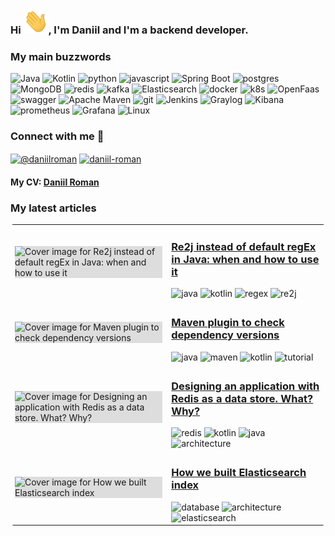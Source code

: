 ### Hi <img src="https://raw.githubusercontent.com/ABSphreak/ABSphreak/master/gifs/Hi.gif" width="40" height="40"/>, I'm Daniil and I'm a backend developer.

### My main buzzwords
![Java](https://img.shields.io/static/v1?style=for-the-badge&message=Java&color=007396&logo=Java&logoColor=FFFFFF&label=)
![Kotlin](https://img.shields.io/static/v1?style=for-the-badge&message=Kotlin&color=7F52FF&logo=Kotlin&logoColor=FFFFFF&label=)
![python](https://img.shields.io/badge/python%20-%2314354C.svg?&style=for-the-badge&logo=python&logoColor=white) 
![javascript](https://img.shields.io/badge/javascript%20-%23323330.svg?&style=for-the-badge&logo=javascript&logoColor=%23F7DF1E) 
![Spring Boot](https://img.shields.io/static/v1?style=for-the-badge&message=Spring+Boot&color=6DB33F&logo=Spring+Boot&logoColor=FFFFFF&label=)
![postgres](https://img.shields.io/badge/postgres-%23316192.svg?&style=for-the-badge&logo=postgresql&logoColor=white) 
![MongoDB](https://img.shields.io/static/v1?style=for-the-badge&message=MongoDB&color=47A248&logo=MongoDB&logoColor=FFFFFF&label=)
![redis](https://img.shields.io/badge/redis%20-%23CC0000.svg?&style=for-the-badge&logo=redis&logoColor=white) 
![kafka](https://img.shields.io/badge/kafka%20-%23000000.svg?&style=for-the-badge&logo=apache%20kafka&logoColor=white) 
![Elasticsearch](https://img.shields.io/static/v1?style=for-the-badge&message=Elasticsearch&color=005571&logo=Elasticsearch&logoColor=FFFFFF&label=)
![docker](https://img.shields.io/badge/docker-%232496ED.svg?&style=for-the-badge&logo=docker&logoColor=white) 
![k8s](https://img.shields.io/badge/kubernetes%20-%23326ce5.svg?&style=for-the-badge&logo=kubernetes&logoColor=white) 
![OpenFaas](https://img.shields.io/badge/openfaas%20-%23326ce5.svg?&style=for-the-badge&logo=openfaas&logoColor=white) 
![swagger](https://img.shields.io/badge/swagger-%2385EA2D.svg?&style=for-the-badge&logo=swagger&logoColor=black) 
![Apache Maven](https://img.shields.io/static/v1?style=for-the-badge&message=Apache+Maven&color=C71A36&logo=Apache+Maven&logoColor=FFFFFF&label=)
![git](https://img.shields.io/badge/git%20-%23F05033.svg?&style=for-the-badge&logo=git&logoColor=white) 
![Jenkins](https://img.shields.io/static/v1?style=for-the-badge&message=Jenkins&color=D24939&logo=Jenkins&logoColor=FFFFFF&label=)
![Graylog](https://img.shields.io/static/v1?style=for-the-badge&message=Graylog&color=FF3633&logo=Graylog&logoColor=FFFFFF&label=)
![Kibana](https://img.shields.io/static/v1?style=for-the-badge&message=Kibana&color=AE4CCF&logo=Kibana&logoColor=FFFFFF&label=)
![prometheus](https://img.shields.io/badge/prometheus%20-%23E6522C.svg?&style=for-the-badge&logo=prometheus&logoColor=white) 
![Grafana](https://img.shields.io/static/v1?style=for-the-badge&message=Grafana&color=F46800&logo=Grafana&logoColor=FFFFFF&label=)
![Linux](https://img.shields.io/static/v1?style=for-the-badge&message=Linux&color=222222&logo=Linux&logoColor=FCC624&label=)

### Connect with me 🔗
<p align="left">
  <a href="https://dev.to/daniilroman" target="blank"><img align="center" src="https://raw.githubusercontent.com/rahuldkjain/github-profile-readme-generator/master/src/images/icons/Social/devto.svg" alt="@daniilroman" height="30" width="40" /></a>
  <a href="https://linkedin.com/in/daniil-roman" target="blank"><img align="center" src="https://raw.githubusercontent.com/rahuldkjain/github-profile-readme-generator/master/src/images/icons/Social/linked-in-alt.svg" alt="daniil-roman" height="30" width="40" /></a>
</p>

#### My CV: [Daniil Roman](https://docs.google.com/document/d/1oYvAFRyBdb5ul0jLJwk9x_P9XnV3EFJLth1_nWNrUPE/edit?usp=sharing)

### My latest articles

[//]: # (<style>)
[//]: # (.container {)
[//]: # (display: flex;)
[//]: # (})
[//]: # (.item {)
[//]: # (color: black; )
[//]: # (font-size: 16px; )
[//]: # (background-color: antiquewhite; )
[//]: # (padding: 1px 4px; )
[//]: # (border-radius: 5px; )
[//]: # (margin-right: 5px;)
[//]: # (})
[//]: # (</style>)

<!-- latest articles start -->
<table style="border-radius: 5px">
    <tr>
        <td>
            <img alt="Cover image for Re2j instead of default regEx in Java: when and how to use it" class="crayons-article__cover__image" height="100" src="https://res.cloudinary.com/practicaldev/image/fetch/s--PgZMhFAM--/c_imagga_scale,f_auto,fl_progressive,h_420,q_auto,w_1000/https://dev-to-uploads.s3.amazonaws.com/uploads/articles/47kggas795bhvlqlwdhf.jpg" style="background-color:#dddddd;" width="200"/>
        </td>
        <td>
            <h3><a href="https://dev.to/daniilroman/re2j-instead-of-default-regex-in-java-when-and-how-to-use-it-5bgn">Re2j instead of default regEx in Java: when and how to use it</a></h3>
            <div class="container"><img src="https://img.shields.io/static/v1?style=for-the-badge&message=java&color=771295&logo=java&logoColor=FFFFFF&label=" alt="java"> <img src="https://img.shields.io/static/v1?style=for-the-badge&message=kotlin&color=776289&logo=kotlin&logoColor=FFFFFF&label=" alt="kotlin"> <img src="https://img.shields.io/static/v1?style=for-the-badge&message=regex&color=772874&logo=regex&logoColor=FFFFFF&label=" alt="regex"> <img src="https://img.shields.io/static/v1?style=for-the-badge&message=re2j&color=772722&logo=re2j&logoColor=FFFFFF&label=" alt="re2j"></div>
        </td>
    </tr>
    <tr>
        <td>
            <img alt="Cover image for Maven plugin to check dependency versions" class="crayons-article__cover__image" height="100" src="https://res.cloudinary.com/practicaldev/image/fetch/s--59egxuWm--/c_imagga_scale,f_auto,fl_progressive,h_420,q_auto,w_1000/https://dev-to-uploads.s3.amazonaws.com/uploads/articles/72ebr606rvtzub81ozqw.jpg" style="background-color:#dddddd;" width="200"/>
        </td>
        <td>
            <h3><a href="https://dev.to/daniilroman/maven-plugin-to-check-dependencies-versions-318m">Maven plugin to check dependency versions</a></h3>
            <div class="container"><img src="https://img.shields.io/static/v1?style=for-the-badge&message=java&color=772543&logo=java&logoColor=FFFFFF&label=" alt="java"> <img src="https://img.shields.io/static/v1?style=for-the-badge&message=maven&color=775458&logo=maven&logoColor=FFFFFF&label=" alt="maven"> <img src="https://img.shields.io/static/v1?style=for-the-badge&message=kotlin&color=775327&logo=kotlin&logoColor=FFFFFF&label=" alt="kotlin"> <img src="https://img.shields.io/static/v1?style=for-the-badge&message=tutorial&color=774789&logo=tutorial&logoColor=FFFFFF&label=" alt="tutorial"></div>
        </td>
    </tr>
    <tr>
        <td>
            <img alt="Cover image for Designing an application with Redis as a data store. What? Why?" class="crayons-article__cover__image" height="100" src="https://res.cloudinary.com/practicaldev/image/fetch/s--8X0yENKK--/c_imagga_scale,f_auto,fl_progressive,h_420,q_auto,w_1000/https://dev-to-uploads.s3.amazonaws.com/uploads/articles/h4gn35c6zrrh0ktk9g7y.png" style="background-color:#dddddd;" width="200"/>
        </td>
        <td>
            <h3><a href="https://dev.to/daniilroman/designing-an-application-with-redis-as-a-data-store-what-why-57e3">Designing an application with Redis as a data store. What? Why?</a></h3>
            <div class="container"><img src="https://img.shields.io/static/v1?style=for-the-badge&message=redis&color=773840&logo=redis&logoColor=FFFFFF&label=" alt="redis"> <img src="https://img.shields.io/static/v1?style=for-the-badge&message=kotlin&color=778896&logo=kotlin&logoColor=FFFFFF&label=" alt="kotlin"> <img src="https://img.shields.io/static/v1?style=for-the-badge&message=java&color=775788&logo=java&logoColor=FFFFFF&label=" alt="java"> <img src="https://img.shields.io/static/v1?style=for-the-badge&message=architecture&color=771341&logo=architecture&logoColor=FFFFFF&label=" alt="architecture"></div>
        </td>
    </tr>
    <tr>
        <td>
            <img alt="Cover image for How we built Elasticsearch index" class="crayons-article__cover__image" height="100" src="https://res.cloudinary.com/practicaldev/image/fetch/s--7r65A-co--/c_imagga_scale,f_auto,fl_progressive,h_420,q_auto,w_1000/https://dev-to-uploads.s3.amazonaws.com/uploads/articles/jy3y8d5oi53scwfyqjmg.png" style="background-color:#dddddd;" width="200"/>
        </td>
        <td>
            <h3><a href="https://dev.to/daniilroman/how-we-built-elasticsearch-index-8hh">How we built Elasticsearch index</a></h3>
            <div class="container"><img src="https://img.shields.io/static/v1?style=for-the-badge&message=database&color=773386&logo=database&logoColor=FFFFFF&label=" alt="database"> <img src="https://img.shields.io/static/v1?style=for-the-badge&message=architecture&color=772860&logo=architecture&logoColor=FFFFFF&label=" alt="architecture"> <img src="https://img.shields.io/static/v1?style=for-the-badge&message=elasticsearch&color=774825&logo=elasticsearch&logoColor=FFFFFF&label=" alt="elasticsearch"></div>
        </td>
    </tr>
</table>
<!-- latest articles end -->
